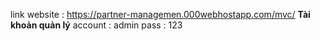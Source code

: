 link website : https://partner-managemen.000webhostapp.com/mvc/
**Tài khoản quản lý**
account : admin
pass : 123

